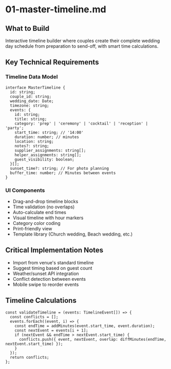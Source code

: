 # 01-master-timeline.md

## What to Build

Interactive timeline builder where couples create their complete wedding day schedule from preparation to send-off, with smart time calculations.

## Key Technical Requirements

### Timeline Data Model

```
interface MasterTimeline {
  id: string;
  couple_id: string;
  wedding_date: Date;
  timezone: string;
  events: {
    id: string;
    title: string;
    category: 'prep' | 'ceremony' | 'cocktail' | 'reception' | 'party';
    start_time: string; // '14:00'
    duration: number; // minutes
    location: string;
    notes?: string;
    supplier_assignments: string[];
    helper_assignments: string[];
    guest_visibility: boolean;
  }[];
  sunset_time?: string; // For photo planning
  buffer_time: number; // Minutes between events
}
```

### UI Components

- Drag-and-drop timeline blocks
- Time validation (no overlaps)
- Auto-calculate end times
- Visual timeline with hour markers
- Category color coding
- Print-friendly view
- Template library (Church wedding, Beach wedding, etc.)

## Critical Implementation Notes

- Import from venue's standard timeline
- Suggest timing based on guest count
- Weather/sunset API integration
- Conflict detection between events
- Mobile swipe to reorder events

## Timeline Calculations

```
const validateTimeline = (events: TimelineEvent[]) => {
  const conflicts = [];
  events.forEach((event, i) => {
    const endTime = addMinutes(event.start_time, event.duration);
    const nextEvent = events[i + 1];
    if (nextEvent && endTime > nextEvent.start_time) {
      conflicts.push({ event, nextEvent, overlap: diffMinutes(endTime, nextEvent.start_time) });
    }
  });
  return conflicts;
};
```